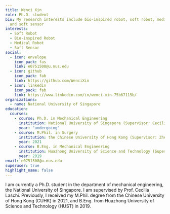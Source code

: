 ```yaml
---
title: Wenci Xin
role: Ph.D. student
bio: My research interests include bio-inspired robot, soft robot, medical robot
  and soft sensor
interests:
  - Soft Robot
  - Bio-inspired Robot
  - Medical Robot
  - Soft Sensor
social:
  - icon: envelope
    icon_pack: fas
    link: e0751508@u.nus.edu
  - icon: github
    icon_pack: fab
    link: https://github.com/WenciXin
  - icon: linkedin
    icon_pack: fab
    link: https://www.linkedin.com/in/wenci-xin-75b67115b/
organizations:
  - name: National University of Singapore
education:
  courses:
    - course: Ph.D. in Mechanical Engineering
      institution: National University of Singapore (Supervisor: Cecilia Laschi)
      year: "undergoing"
    - course: M.Phil. in Surgery
      institution: the Chinese University of Hong Kong (Supervisor: Zheng Li)
      year: 2021
    - course: B.Eng. in Mechanical Engineering
      institution: Huazhong University of Science and Technology (Supervisor: Zhigang Wu)
      year: 2019
email: e0751508@u.nus.edu
superuser: true
highlight_name: false
---
```

I am currently a Ph.D. student in the department of mechanical engineering, the National University of Singapore. I am supervised by Prof. Cecilia Laschi. Previously, I received my M.Phil. degree from the Chinese University of Hong Kong (CUHK) in 2021, and B.Eng. from Huazhong University of Science and Technology (HUST) in 2019.
